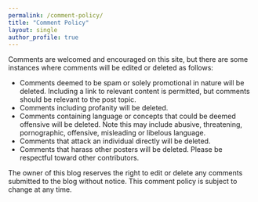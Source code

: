 ```yaml
---
permalink: /comment-policy/
title: "Comment Policy"
layout: single
author_profile: true
---
```


Comments are welcomed and encouraged on this site, but there are some instances where comments will be edited or deleted as follows:
* Comments deemed to be spam or solely promotional in nature will be deleted. Including a link to relevant content is permitted, but comments should be relevant to the post topic.
* Comments including profanity will be deleted.
* Comments containing language or concepts that could be deemed offensive will be deleted. Note this may include abusive, threatening, pornographic, offensive, misleading or libelous language.
* Comments that attack an individual directly will be deleted.
* Comments that harass other posters will be deleted. Please be respectful toward other contributors.

The owner of this blog reserves the right to edit or delete any comments submitted to the blog without notice. This comment policy is subject to change at any time.
